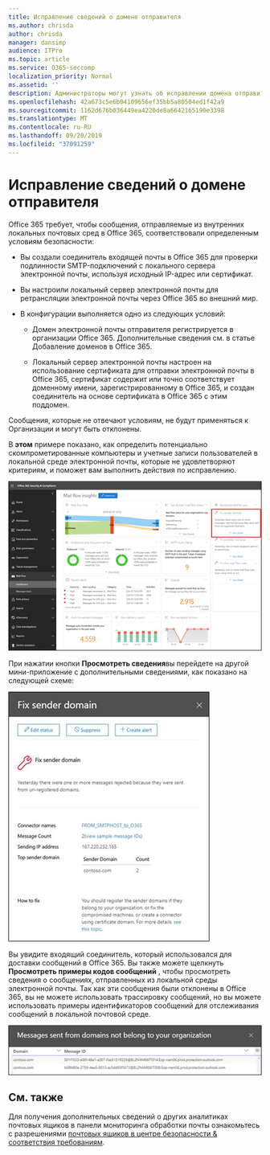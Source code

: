 ```yaml
---
title: Исправление сведений о домене отправителя
ms.author: chrisda
author: chrisda
manager: dansimp
audience: ITPro
ms.topic: article
ms.service: O365-seccomp
localization_priority: Normal
ms.assetid: ''
description: Администраторы могут узнать об исправлении домена отправителя в панели мониторинга "Управление почтовыми сообщениями" в центре безопасности & соответствия требованиям.
ms.openlocfilehash: 42a673c5e6b04109656ef35bb5a80504ed1f42a9
ms.sourcegitcommit: 1162d676b036449ea4220de8a6642165190e3398
ms.translationtype: MT
ms.contentlocale: ru-RU
ms.lasthandoff: 09/20/2019
ms.locfileid: "37091259"
---
```

# <a name="fix-sender-domain-insight"></a>Исправление сведений о домене отправителя

Office 365 требует, чтобы сообщения, отправляемые из внутренних локальных почтовых сред в Office 365, соответствовали определенным условиям безопасности:

- Вы создали соединитель входящей почты в Office 365 для проверки подлинности SMTP-подключений с локального сервера электронной почты, используя исходный IP-адрес или сертификат.

- Вы настроили локальный сервер электронной почты для ретрансляции электронной почты через Office 365 во внешний мир.

- В конфигурации выполняется одно из следующих условий:

  - Домен электронной почты отправителя регистрируется в организации Office 365. Дополнительные сведения см. в статье Добавление доменов в Office 365.

  - Локальный сервер электронной почты настроен на использование сертификата для отправки электронной почты в Office 365, сертификат содержит или точно соответствует доменному имени, зарегистрированному в Office 365, и создан соединитель на основе сертификата в Office 365 с этим поддомен. 

Сообщения, которые не отвечают условиям, не будут применяться к Организации и могут быть отклонены.

В **этом** примере показано, как определить потенциально скомпрометированные компьютеры и учетные записи пользователей в локальной среде электронной почты, которые не удовлетворяют критериям, и поможет вам выполнить действия по исправлению.

![Исправление домена отправителя в информационной панели почтового процесса в центре безопасности & соответствия требованиям](../media/sender-domain-insight-selected.png)

При нажатии кнопки **Просмотреть сведения**вы перейдете на другой мини-приложение с дополнительными сведениями, как показано на следующей схеме:

![Мини-приложение "сведения" в разделе Fix sender Domain Insight](../media/sender-domain-view-details.png)

Вы увидите входящий соединитель, который использовался для доставки сообщений в Office 365. Вы также можете щелкнуть **Просмотреть примеры кодов сообщений** , чтобы просмотреть сведения о сообщениях, отправленных из локальной среды электронной почты. Так как эти сообщения были отклонены в Office 365, вы не можете использовать трассировку сообщений, но вы можете использовать примеры идентификаторов сообщений для отслеживания сообщений в локальной почтовой среде.

![Просмотр образцов идентификаторов сообщений в исправлении домена отправителя](../media/sender-domain-view-sample-message-ids.png)

## <a name="see-also"></a>См. также

Для получения дополнительных сведений о других аналитиках почтовых ящиков в панели мониторинга обработки почты ознакомьтесь с разрешениями [почтовых ящиков в центре безопасности & соответствия требованиям](mail-flow-insights-v2.md).
